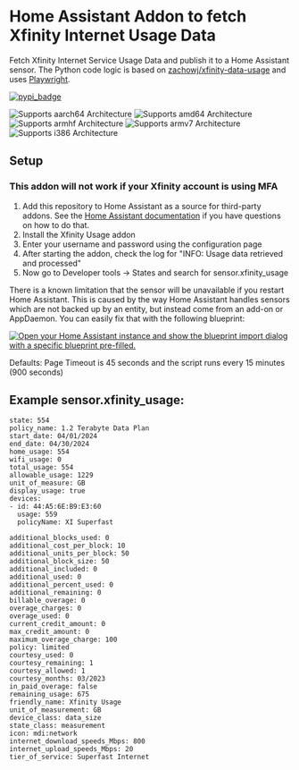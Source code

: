 # Home Assistant Addon to fetch Xfinity Internet Usage Data

Fetch Xfinity Internet Service Usage Data and publish it to a Home Assistant sensor. The Python code logic is based on [zachowj/xfinity-data-usage](https://github.com/zachowj/xfinity-data-usage) and uses [Playwright](https://playwright.dev/python/).

[![pypi_badge](https://img.shields.io/pypi/v/playwright.svg)](https://pypi.python.org/pypi/playwright)

![Supports aarch64 Architecture][aarch64-shield]
![Supports amd64 Architecture][amd64-shield]
![Supports armhf Architecture][armhf-shield]
![Supports armv7 Architecture][armv7-shield]
![Supports i386 Architecture][i386-shield]

## Setup

### This addon will not work if your Xfinity account is using MFA

1. Add this repository to Home Assistant as a source for third-party addons. See the [Home Assistant documentation](https://www.home-assistant.io/common-tasks/os#installing-third-party-add-ons) if you have questions on how to do that.
2. Install the Xfinity Usage addon
3. Enter your username and password using the configuration page
4. After starting the addon, check the log for "INFO: Usage data retrieved and processed"
5. Now go to Developer tools -> States and search for sensor.xfinity_usage

There is a known limitation that the sensor will be unavailable if you restart Home Assistant. This is caused by the way Home Assistant handles sensors which are not backed up by an entity, but instead come from an add-on or AppDaemon. You can easily fix that with the following blueprint:

[![Open your Home Assistant instance and show the blueprint import dialog with a specific blueprint pre-filled.](https://my.home-assistant.io/badges/blueprint_import.svg)](https://my.home-assistant.io/redirect/blueprint_import/?blueprint_url=https://github.com/thor0215/hassio-xfinity-usage/blueprints/restore_xfinity_internet_usage_sensor.yaml)

<!--
Or use this automation directly:

```yaml
  alias: Restore Xfinity Internet Usage sensor on startup
  description: "Restore Xfinity Internet Usage sensor on startup"
  trigger:
    - platform: homeassistant
      event: start
  condition: []
  action:
    - service: hassio.addon_restart
      metadata: {}
      data:
        addon: local_xfinity-usage
  mode: single
```
-->
Defaults: Page Timeout is 45 seconds and the script runs every 15 minutes (900 seconds)

## Example sensor.xfinity_usage:

```
state: 554
policy_name: 1.2 Terabyte Data Plan
start_date: 04/01/2024
end_date: 04/30/2024
home_usage: 554
wifi_usage: 0
total_usage: 554
allowable_usage: 1229
unit_of_measure: GB
display_usage: true
devices:
- id: 44:A5:6E:B9:E3:60
  usage: 559
  policyName: XI Superfast

additional_blocks_used: 0
additional_cost_per_block: 10
additional_units_per_block: 50
additional_block_size: 50
additional_included: 0
additional_used: 0
additional_percent_used: 0
additional_remaining: 0
billable_overage: 0
overage_charges: 0
overage_used: 0
current_credit_amount: 0
max_credit_amount: 0
maximum_overage_charge: 100
policy: limited
courtesy_used: 0
courtesy_remaining: 1
courtesy_allowed: 1
courtesy_months: 03/2023
in_paid_overage: false
remaining_usage: 675
friendly_name: Xfinity Usage
unit_of_measurement: GB
device_class: data_size
state_class: measurement
icon: mdi:network
internet_download_speeds_Mbps: 800
internet_upload_speeds_Mbps: 20
tier_of_service: Superfast Internet
```

[aarch64-shield]: https://img.shields.io/badge/aarch64-yes-green.svg
[amd64-shield]: https://img.shields.io/badge/amd64-yes-green.svg
[armhf-shield]: https://img.shields.io/badge/armhf-no-red.svg
[armv7-shield]: https://img.shields.io/badge/armv7-yes-green.svg
[i386-shield]: https://img.shields.io/badge/i386-no-red.svg
[releases]: https://github.com/thor0215/hassio-xfinity-usage/releases
